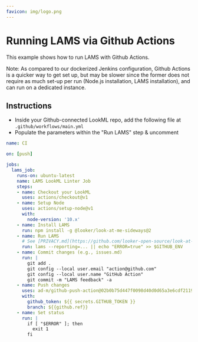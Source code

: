 ```yaml
---
favicon: img/logo.png
---
```

# Running LAMS via Github Actions

This example shows how to run LAMS with Github Actions.

Note: As compared to our dockerized Jenkins configuration, Github Actions is a quicker way to get set up, but may be slower since the former does not require as much set-up per run (Node.js installation, LAMS installation), and can run on a dedicated instance. 

## Instructions

- Inside your Github-connected LookML repo, add the following file at `.github/workflows/main.yml`
- Populate the parameters within the "Run LAMS" step & uncomment

<!-- {% raw %} -->
```yaml
name: CI

on: [push]

jobs:
  lams_job:
    runs-on: ubuntu-latest
    name: LAMS LookML Linter Job
    steps:
    - name: Checkout your LookML
      uses: actions/checkout@v1
    - name: Setup Node
      uses: actions/setup-node@v1
      with:
        node-version: '10.x'
    - name: Install LAMS
      run: npm install -g @looker/look-at-me-sideways@2
    - name: Run LAMS
      # See [PRIVACY.md](https://github.com/looker-open-source/look-at-me-sideways/blob/master/PRIVACY.md)
      run: lams --reporting=... || echo "ERROR=true" >> $GITHUB_ENV
    - name: Commit changes (e.g., issues.md)
      run: |
        git add .
        git config --local user.email "action@github.com"
        git config --local user.name "GitHub Action"
        git commit -m "LAMS feedback" -a
    - name: Push changes
      uses: ad-m/github-push-action@02b0b75d447f0098d40d0d65a3e6cdf2119e6f60
      with:
        github_token: ${{ secrets.GITHUB_TOKEN }}
        branch: ${{github.ref}}
    - name: Set status
      run: |
        if [ "$ERROR" ]; then
          exit 1
        fi
```
<!-- {% endraw %}) -->
